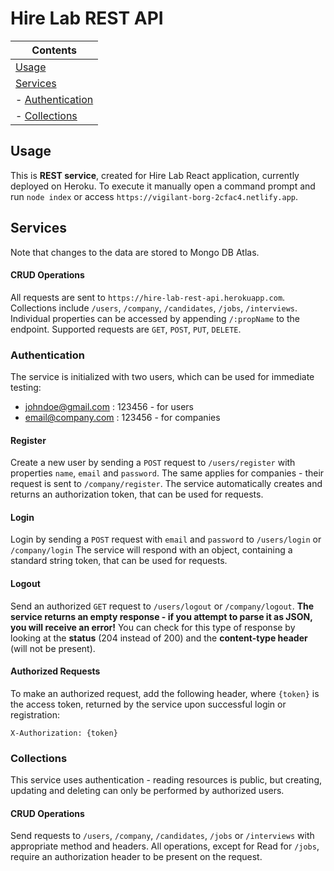 # Hire Lab REST API

| Contents
|---
| [Usage](#usage)
| [Services](#services)
| - [Authentication](#authentication)
| - [Collections](#collections)

## Usage

This is **REST service**, created for Hire Lab React application, currently deployed on Heroku.
To execute it manually open a command prompt and run `node index` or access `https://vigilant-borg-2cfac4.netlify.app`.

## Services

Note that changes to the data are stored to Mongo DB Atlas.


#### CRUD Operations

All requests are sent to `https://hire-lab-rest-api.herokuapp.com`. Collections include `/users`, `/company`, `/candidates`, `/jobs`, `/interviews`.  Individual properties can be accessed by appending `/:propName` to the endpoint. Supported requests are `GET`, `POST`, `PUT`, `DELETE`.

### Authentication

The service is initialized with two users, which can be used for immediate testing:
* johndoe@gmail.com : 123456 - for users
* email@company.com : 123456 - for companies

#### Register
Create a new user by sending a `POST` request to `/users/register` with properties `name`, `email` and `password`. The same applies for companies - their request is sent to `/company/register`. The service automatically creates and returns an authorization token, that can be used for requests. 

#### Login
Login by sending a `POST` request with `email` and `password` to `/users/login` or `/company/login` The service will respond with an object, containing a standard string token, that can be used for requests.

#### Logout
Send an authorized `GET` request to `/users/logout` or `/company/logout`. **The service returns an empty response - if you attempt to parse it as JSON, you will receive an error!** You can check for this type of response by looking at the **status** (204 instead of 200) and the **content-type header** (will not be present).


#### Authorized Requests
To make an authorized request, add the following header, where `{token}` is the access token, returned by the service upon successful login or registration:
```
X-Authorization: {token}
```

### Collections

This service uses authentication - reading resources is public, but creating, updating and deleting can only be performed by authorized users.

#### CRUD Operations

Send requests to `/users`, `/company`, `/candidates`, `/jobs` or `/interviews` with appropriate method and headers. All operations, except for Read for 
`/jobs`, require an authorization header to be present on the request.
